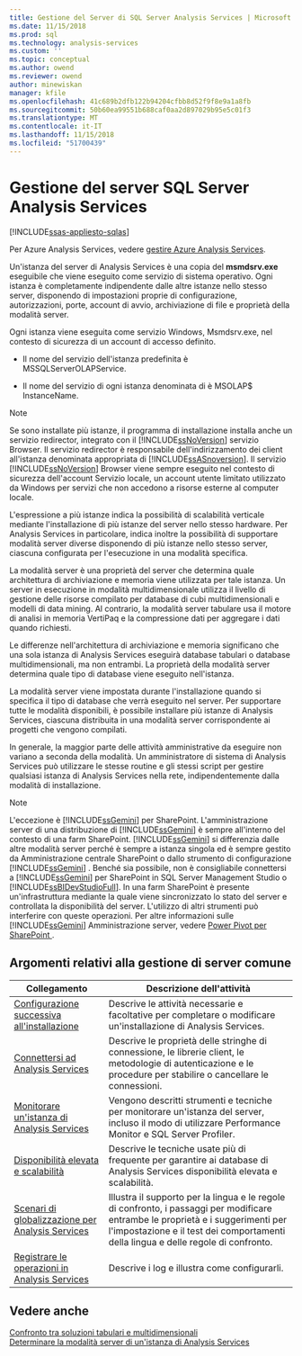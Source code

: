 ```yaml
---
title: Gestione del Server di SQL Server Analysis Services | Microsoft Docs
ms.date: 11/15/2018
ms.prod: sql
ms.technology: analysis-services
ms.custom: ''
ms.topic: conceptual
ms.author: owend
ms.reviewer: owend
author: minewiskan
manager: kfile
ms.openlocfilehash: 41c689b2dfb122b94204cfbb8d52f9f8e9a1a8fb
ms.sourcegitcommit: 50b60ea99551b688caf0aa2d897029b95e5c01f3
ms.translationtype: MT
ms.contentlocale: it-IT
ms.lasthandoff: 11/15/2018
ms.locfileid: "51700439"
---
```

# <a name="sql-server-analysis-services-server-management"></a>Gestione del server SQL Server Analysis Services
[!INCLUDE[ssas-appliesto-sqlas](../../includes/ssas-appliesto-sqlas.md)]

Per Azure Analysis Services, vedere [gestire Azure Analysis Services](https://docs.microsoft.com/azure/analysis-services/analysis-services-manage).

  Un'istanza del server di Analysis Services è una copia del **msmdsrv.exe** eseguibile che viene eseguito come servizio di sistema operativo. Ogni istanza è completamente indipendente dalle altre istanze nello stesso server, disponendo di impostazioni proprie di configurazione, autorizzazioni, porte, account di avvio, archiviazione di file e proprietà della modalità server.  
  
 Ogni istanza viene eseguita come servizio Windows, Msmdsrv.exe, nel contesto di sicurezza di un account di accesso definito.  
  
-   Il nome del servizio dell'istanza predefinita è MSSQLServerOLAPService.  
  
-   Il nome del servizio di ogni istanza denominata di è MSOLAP$ InstanceName.  
  
> [!NOTE]  
>  Se sono installate più istanze, il programma di installazione installa anche un servizio redirector, integrato con il [!INCLUDE[ssNoVersion](../../includes/ssnoversion-md.md)] servizio Browser. Il servizio redirector è responsabile dell'indirizzamento dei client all'istanza denominata appropriata di [!INCLUDE[ssASnoversion](../../includes/ssasnoversion-md.md)]. Il servizio [!INCLUDE[ssNoVersion](../../includes/ssnoversion-md.md)] Browser viene sempre eseguito nel contesto di sicurezza dell'account Servizio locale, un account utente limitato utilizzato da Windows per servizi che non accedono a risorse esterne al computer locale.  
  
 L'espressione a più istanze indica la possibilità di scalabilità verticale mediante l'installazione di più istanze del server nello stesso hardware. Per Analysis Services in particolare, indica inoltre la possibilità di supportare modalità server diverse disponendo di più istanze nello stesso server, ciascuna configurata per l'esecuzione in una modalità specifica.  
  
 La modalità server è una proprietà del server che determina quale architettura di archiviazione e memoria viene utilizzata per tale istanza. Un server in esecuzione in modalità multidimensionale utilizza il livello di gestione delle risorse compilato per database di cubi multidimensionali e modelli di data mining. Al contrario, la modalità server tabulare usa il motore di analisi in memoria VertiPaq e la compressione dati per aggregare i dati quando richiesti.  
  
 Le differenze nell'architettura di archiviazione e memoria significano che una sola istanza di Analysis Services eseguirà database tabulari o database multidimensionali, ma non entrambi. La proprietà della modalità server determina quale tipo di database viene eseguito nell'istanza.  
  
 La modalità server viene impostata durante l'installazione quando si specifica il tipo di database che verrà eseguito nel server. Per supportare tutte le modalità disponibili, è possibile installare più istanze di Analysis Services, ciascuna distribuita in una modalità server corrispondente ai progetti che vengono compilati.  
  
 In generale, la maggior parte delle attività amministrative da eseguire non variano a seconda della modalità. Un amministratore di sistema di Analysis Services può utilizzare le stesse routine e gli stessi script per gestire qualsiasi istanza di Analysis Services nella rete, indipendentemente dalla modalità di installazione.  
  
> [!NOTE]  
>  L'eccezione è [!INCLUDE[ssGemini](../../includes/ssgemini-md.md)] per SharePoint. L'amministrazione server di una distribuzione di [!INCLUDE[ssGemini](../../includes/ssgemini-md.md)] è sempre all'interno del contesto di una farm SharePoint. [!INCLUDE[ssGemini](../../includes/ssgemini-md.md)] si differenzia dalle altre modalità server perché è sempre a istanza singola ed è sempre gestito da Amministrazione centrale SharePoint o dallo strumento di configurazione [!INCLUDE[ssGemini](../../includes/ssgemini-md.md)] . Benché sia possibile, non è consigliabile connettersi a [!INCLUDE[ssGemini](../../includes/ssgemini-md.md)] per SharePoint in SQL Server Management Studio o [!INCLUDE[ssBIDevStudioFull](../../includes/ssbidevstudiofull-md.md)]. In una farm SharePoint è presente un'infrastruttura mediante la quale viene sincronizzato lo stato del server e controllata la disponibilità del server. L'utilizzo di altri strumenti può interferire con queste operazioni. Per altre informazioni sulle [!INCLUDE[ssGemini](../../includes/ssgemini-md.md)] Amministrazione server, vedere [Power Pivot per SharePoint ](../../analysis-services/power-pivot-sharepoint/power-pivot-for-sharepoint-ssas.md).  
  
## <a name="common-server-management-topics"></a>Argomenti relativi alla gestione di server comune  
  
|Collegamento|Descrizione dell'attività|  
|----------|----------------------|  
|[Configurazione successiva all'installazione](../../analysis-services/instances/post-install-configuration-analysis-services.md)|Descrive le attività necessarie e facoltative per completare o modificare un'installazione di Analysis Services.|  
|[Connettersi ad Analysis Services](../../analysis-services/instances/connect-to-analysis-services.md)|Descrive le proprietà delle stringhe di connessione, le librerie client, le metodologie di autenticazione e le procedure per stabilire o cancellare le connessioni.|  
|[Monitorare un'istanza di Analysis Services](../../analysis-services/instances/monitor-an-analysis-services-instance.md)|Vengono descritti strumenti e tecniche per monitorare un'istanza del server, incluso il modo di utilizzare Performance Monitor e SQL Server Profiler.|  
|[Disponibilità elevata e scalabilità](../../analysis-services/instances/high-availability-and-scalability-in-analysis-services.md)|Descrive le tecniche usate più di frequente per garantire ai database di Analysis Services disponibilità elevata e scalabilità. |  
|[Scenari di globalizzazione per Analysis Services](../../analysis-services/globalization-scenarios-for-analysis-services.md)|Illustra il supporto per la lingua e le regole di confronto, i passaggi per modificare entrambe le proprietà e i suggerimenti per l'impostazione e il test dei comportamenti della lingua e delle regole di confronto.|  
|[Registrare le operazioni in Analysis Services](../../analysis-services/instances/log-operations-in-analysis-services.md)|Descrive i log e illustra come configurarli.|  
  
  
## <a name="see-also"></a>Vedere anche  
 [Confronto tra soluzioni tabulari e multidimensionali ](../../analysis-services/comparing-tabular-and-multidimensional-solutions-ssas.md)   
 [Determinare la modalità server di un'istanza di Analysis Services](../../analysis-services/instances/determine-the-server-mode-of-an-analysis-services-instance.md)  
  
  
